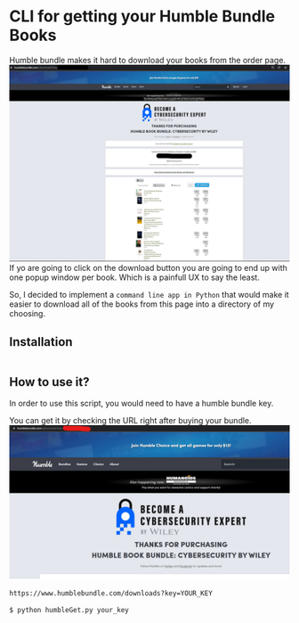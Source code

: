 # CLI for getting your Humble Bundle Books
Humble bundle makes it hard to download your books from the order page.
![](https://raw.githubusercontent.com/Bobrinik/humble_bundle_books/master/resources/page.png)
If yo are going to click on the download button you are going to end up with one popup window per book.
Which is a painfull UX to say the least.

So, I decided to implement a `command line app in Python` that would make it easier to download all of the books from this page
into a directory of my choosing.

## Installation
```bash

```

## How to use it?
In order to use this script, you would need to have a humble bundle key.

You can get it by checking the URL right after buying your bundle.
![](https://raw.githubusercontent.com/Bobrinik/humble_bundle_books/master/resources/img.png)

```bash
https://www.humblebundle.com/downloads?key=YOUR_KEY
```


```
$ python humbleGet.py your_key
```
